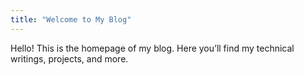 ```yaml
---
title: "Welcome to My Blog"
---
```


Hello! This is the homepage of my blog. Here you’ll find my technical writings, projects, and more.
